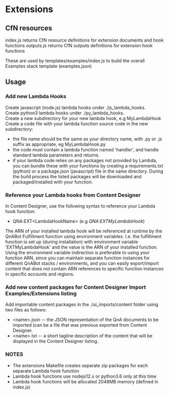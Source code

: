 # Extensions

## CfN resources

index.js returns CfN resource definitions for extension documents and hook functions
outputs.js returns CfN outputs definitions for extension hook functions

These are used by templates/examples/index.js to build the overall Examples stack template (examples.json)

## Usage

### Add new Lambda Hooks

Create javascript (node.js) lambda hooks under ./js_lambda_hooks.  
Create python3 lambda hooks under ./py_lambda_hooks.  
Create a new subdirectory for your new lambda hook, e.g MyLambdaHook  
Create a code file with your lambda function source code in the new subdirectory:  

- the file name should be the same as your directory name, with .py or .js suffix as appropriate, eg MyLambdaHook.py
- the code must contain a lambda function named 'handler', and handle standard lambda parameters and returns.
- if your lambda code relies on any packages not provided by Lambda, you can bundle these with your functions by creating
a requirements.txt (python) or a package.json (javascript) file in the same directory. During the build process the listed
packages will be downloaded and packaged/installed with your function.

### Reference your Lambda hooks from Content Designer

In Content Designer, use the following syntax to reference your Lambda hook function:

- QNA:EXT\<LambdaHookName\> (e.g _QNA:EXTMyLambdaHook_)  
  
The ARN of your installed lambda hook will be referenced at runtime by the QnABot Fulfillment function using environment
variables. I.e. the fulfillment function is set up (during installation) with environment variable 'EXTMyLambdaHook' and the
value is the ARN of your installed function.
Using the environment variable indirection is preferable to using your function ARN, since you can maintain separate function
instances for different QnABot stacks / environments, and you can easily export/import content that does not contain ARN
references to specific function instances in specific accounts and regions.

### Add new content packages for Content Designer Import Examples/Extensions listing

Add importable content packages in the ./ui_imports/content folder using two files as follows:

- \<name\>.json  -- the JSON representation of the QnA documents to be imported (can be a file that was previous exported
from Content Designer.  
- \<name\>.txt  -- a short tagline description of the content that will be displayed in the Content Designer listing.  

### NOTES

- The extensions Makefile creates separate zip packages for each separate Lambda hook function
- Lambda hook functions use nodejs12.x or python3.6 only at this time
- Lambda hook functions will be allocated 2048MB memory (defined in index.js)
